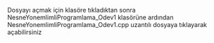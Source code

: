 Dosyayı açmak için klasöre tıkladıktan sonra NesneYonemlimliProgramlama_Odev1 klasörüne ardından NesneYonemlimliProgramlama_Odev1.cpp uzantılı dosyaya tıklayarak açabilirsiniz
